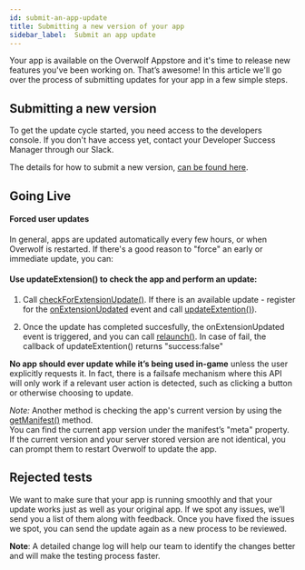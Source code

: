 ```yaml
---
id: submit-an-app-update
title: Submitting a new version of your app
sidebar_label:  Submit an app update
---
```


Your app is available on the Overwolf Appstore and it's time to release new features you've been working on. That’s awesome! In this article we'll go over the process of submitting updates for your app in a few simple steps.

## Submitting a new version

To get the update cycle started, you need access to the developers console. If you don't have access yet, contact your Developer Success Manager through our Slack.  

The details for how to submit a new version, [can be found here](../topics/submit-a-new-version).

## Going Live

#### Forced user updates

In general, apps are updated automatically every few hours, or when Overwolf is restarted. 
If there's a good reason to "force" an early or immediate update, you can:

#### Use updateExtension() to check the app and perform an update:

  1. Call [checkForExtensionUpdate()](../api/overwolf-extensions#checkforextensionupdatecallback). If there is an available update - register for the [onExtensionUpdated]() event and call [updateExtention()](../api/overwolf-extensions#updateextensioncallback)).

  2. Once the update has completed succesfully, the onExtensionUpdated event is triggered, and you can call [relaunch()](../api/overwolf-extensions#relaunch). In case of fail, the callback of updateExtention() returns "success:false"

**No app should ever update while it’s being used in-game** unless the user explicitly requests it. In fact, there is a failsafe mechanism where this API will only work if a relevant user action is detected, such as clicking a button or otherwise choosing to update.

*Note:* Another method is checking the app's current version by using the [getManifest()](../api/overwolf-extension-current#getmanifestcallback) method.  
You can find the current app version under the manifest’s "meta" property. If the current version and your server stored version are not identical, you can prompt them to restart Overwolf to update the app.

## Rejected tests

We want to make sure that your app is running smoothly and that your update works just as well as your original app. If we spot any issues, we’ll send you a list of them along with feedback. Once you have fixed the issues we spot, you can send the update again as a new process to be reviewed.

**Note**: A detailed change log will help our team to identify the changes better and will make the testing process faster.
